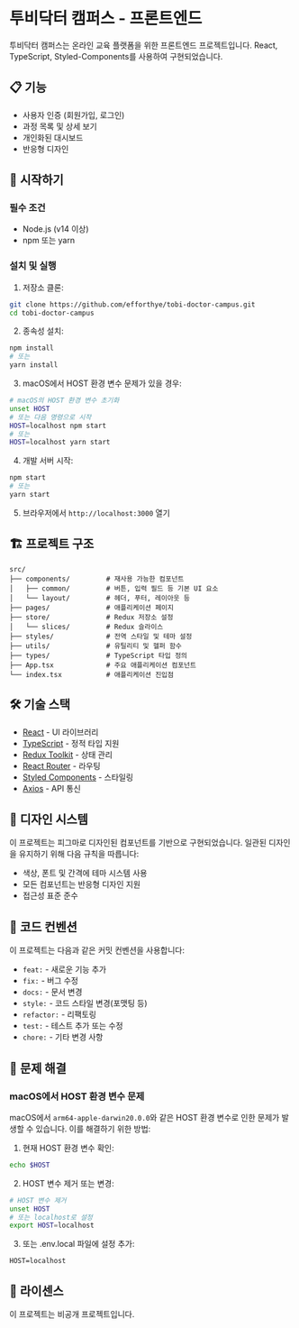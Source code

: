 # 투비닥터 캠퍼스 - 프론트엔드

투비닥터 캠퍼스는 온라인 교육 플랫폼을 위한 프론트엔드 프로젝트입니다. React, TypeScript, Styled-Components를 사용하여 구현되었습니다.

## 📋 기능

- 사용자 인증 (회원가입, 로그인)
- 과정 목록 및 상세 보기
- 개인화된 대시보드
- 반응형 디자인

## 🚀 시작하기

### 필수 조건

- Node.js (v14 이상)
- npm 또는 yarn

### 설치 및 실행

1. 저장소 클론:
```bash
git clone https://github.com/efforthye/tobi-doctor-campus.git
cd tobi-doctor-campus
```

2. 종속성 설치:
```bash
npm install
# 또는
yarn install
```

3. macOS에서 HOST 환경 변수 문제가 있을 경우:
```bash
# macOS의 HOST 환경 변수 초기화
unset HOST
# 또는 다음 명령으로 시작
HOST=localhost npm start
# 또는
HOST=localhost yarn start
```

4. 개발 서버 시작:
```bash
npm start
# 또는
yarn start
```

5. 브라우저에서 `http://localhost:3000` 열기

## 🏗️ 프로젝트 구조

```
src/
├── components/         # 재사용 가능한 컴포넌트 
│   ├── common/         # 버튼, 입력 필드 등 기본 UI 요소
│   └── layout/         # 헤더, 푸터, 레이아웃 등
├── pages/              # 애플리케이션 페이지
├── store/              # Redux 저장소 설정
│   └── slices/         # Redux 슬라이스
├── styles/             # 전역 스타일 및 테마 설정
├── utils/              # 유틸리티 및 헬퍼 함수
├── types/              # TypeScript 타입 정의
├── App.tsx             # 주요 애플리케이션 컴포넌트
└── index.tsx           # 애플리케이션 진입점
```

## 🛠️ 기술 스택

- [React](https://reactjs.org/) - UI 라이브러리
- [TypeScript](https://www.typescriptlang.org/) - 정적 타입 지원
- [Redux Toolkit](https://redux-toolkit.js.org/) - 상태 관리
- [React Router](https://reactrouter.com/) - 라우팅
- [Styled Components](https://styled-components.com/) - 스타일링
- [Axios](https://axios-http.com/) - API 통신

## 📱 디자인 시스템

이 프로젝트는 피그마로 디자인된 컴포넌트를 기반으로 구현되었습니다. 일관된 디자인을 유지하기 위해 다음 규칙을 따릅니다:

- 색상, 폰트 및 간격에 테마 시스템 사용
- 모든 컴포넌트는 반응형 디자인 지원
- 접근성 표준 준수

## 🔄 코드 컨벤션

이 프로젝트는 다음과 같은 커밋 컨벤션을 사용합니다:

- `feat:` - 새로운 기능 추가
- `fix:` - 버그 수정
- `docs:` - 문서 변경
- `style:` - 코드 스타일 변경(포맷팅 등)
- `refactor:` - 리팩토링
- `test:` - 테스트 추가 또는 수정
- `chore:` - 기타 변경 사항

## 🔧 문제 해결

### macOS에서 HOST 환경 변수 문제

macOS에서 `arm64-apple-darwin20.0.0`와 같은 HOST 환경 변수로 인한 문제가 발생할 수 있습니다. 이를 해결하기 위한 방법:

1. 현재 HOST 환경 변수 확인:
```bash
echo $HOST
```

2. HOST 변수 제거 또는 변경:
```bash
# HOST 변수 제거
unset HOST
# 또는 localhost로 설정
export HOST=localhost
```

3. 또는 .env.local 파일에 설정 추가:
```
HOST=localhost
```

## 📝 라이센스

이 프로젝트는 비공개 프로젝트입니다.